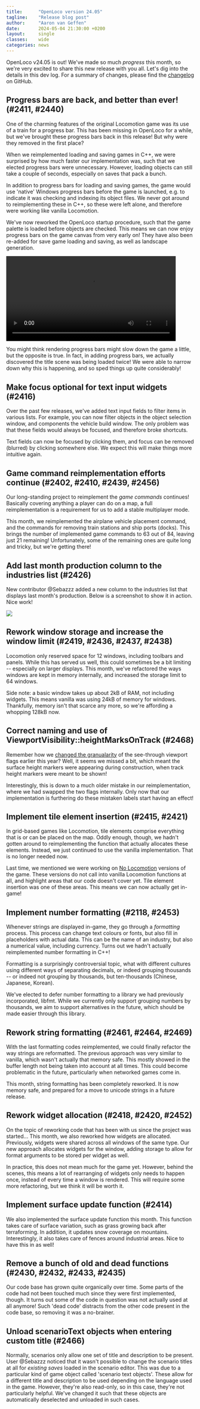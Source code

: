 ```yaml
---
title:      "OpenLoco version 24.05"
tagline:    "Release blog post"
author:     "Aaron van Geffen"
date:       2024-05-04 21:30:00 +0200
layout:     single
classes:    wide
categories: news
---
```


OpenLoco v24.05 is out! We've made so much _progress_ this month, so we're very excited to share this new release with you all.
Let's dig into the details in this dev log. For a summary of changes, please find the [changelog]() on GitHub.

## Progress bars are back, and better than ever! (#2411, #2440)

One of the charming features of the original Locomotion game was its use of a train for a progress bar.
This has been missing in OpenLoco for a while, but we've brought these progress bars back in this release!
But why were they removed in the first place?

When we reimplemented loading and saving games in C++, we were surprised by how much faster our implementation was,
such that we elected progress bars were unnecessary. However, loading objects can still take a couple of seconds,
especially on saves that pack a bunch.

In addition to progress bars for loading and saving games, the game would use 'native' Windows progress bars
before the game is launched, e.g. to indicate it was checking and indexing its object files. We never got around to
reimplementing these in C++, so these were left alone, and therefore were working like vanilla Locomotion.

We've now reworked the OpenLoco startup procedure, such that the game palette is loaded before objects are checked.
This means we can now enjoy progress bars on the game canvas from very early on! They have also been re-added
for save game loading and saving, as well as landscape generation.

<video style="width: 90%; margin: auto" autoplay controls loop>
	<source src="/assets/mp4/progress_bars.mp4" type="video/mp4">
</video>

You might think rendering progress bars might slow down the game a little, but the opposite is true.
In fact, in adding progress bars, we actually discovered the title scene was being loaded twice! We were able to
narrow down why this is happening, and so sped things up quite considerably!


## Make focus optional for text input widgets (#2416)

Over the past few releases, we've added text input fields to filter items in various lists. For example,
you can now filter objects in the object selection window, and components the vehicle build window.
The only problem was that these fields would always be focused, and therefore broke shortcuts.

Text fields can now be focused by clicking them, and focus can be removed (blurred) by clicking somewhere else.
We expect this will make things more intuitive again.

## Game command reimplementation efforts continue (#2402, #2410, #2439, #2456)

Our long-standing project to reimplement the _game commands_ continues! Basically covering anything a player
can do on a map, a full reimplementation is a requirement for us to add a stable multiplayer mode.

This month, we reimplemented the airplane vehicle placement command, and the commands for removing train stations
and ship ports (docks). This brings the number of implemented game commands to 63 out of 84,
leaving just 21 remaining! Unfortunately, some of the remaining ones are quite long and tricky,
but we're getting there!

## Add last month production column to the industries list (#2426)

New contributor @Sebazzz added a new column to the industries list that displays last month's production.
Below is a screenshot to show it in action. Nice work!

![](/assets/img/industry_list_production.png)

## Rework window storage and increase the window limit (#2419, #2436, #2437, #2438)

Locomotion only reserved space for 12 windows, including toolbars and panels. While this has served us well,
this could sometimes be a bit limiting -- especially on larger displays. This month, we've refactored
the ways windows are kept in memory internally, and increased the storage limit to 64 windows.

Side note: a basic window takes up about 2kB of RAM, not including widgets. This means vanilla was using 24kB of
memory for windows. Thankfully, memory isn't that scarce any more, so we're affording a whopping 128kB now.

## Correct naming and use of ViewportVisibility::heightMarksOnTrack (#2468)

Remember how we [changed the granualarity](https://openloco.io/news/2024/01/openloco-v24.01.html#make-viewport-see-through-flags-more-granular-2231)
of the see-through viewport flags earlier this year? Well, it seems we missed a bit,
which meant the surface height markers were appearing during construction, when track height markers
were meant to be shown!

Interestingly, this is down to a much older mistake in our reimplementation, where we had swapped the
two flags internally. Only now that our implementation is furthering do these mistaken labels start
having an effect!

## Implement tile element insertion (#2415, #2421)

In grid-based games like Locomotion, tile elements comprise everything that is or can be placed on the map.
Oddly enough, though, we hadn't gotten around to reimplementing the function that actually allocates these
elements. Instead, we just continued to use the vanilla implementation. That is no longer needed now.

Last time, we mentioned we were working on [No Locomotion](https://openloco.io/news/2024/04/openloco-v24.04.html#work-on-no-locomotion-executables-2395) versions of the game.
These versions do not call into vanilla Locomotion functions at all, and highlight areas that our code doesn't
cover yet. Tile element insertion was one of these areas. This means we can now actually get in-game!

## Implement number formatting (#2118, #2453)

Whenever strings are displayed in-game, they go through a _formatting_ process. This process can change
text colours or fonts, but also fill in placeholders with actual data. This can be the name of an industry,
but also a numerical value, including currency. Turns out we hadn't actually reimplemented number formatting
in C++!

Formatting is a surprisingly controversial topic, what with different cultures using different ways of
separating decimals, or indeed grouping thousands -- or indeed not grouping by thousands, but ten-thousands
(Chinese, Japanese, Korean).

We've elected to defer number formatting to a library we had previously incorporated, libfmt.
While we currently only support grouping numbers by thousands, we aim to support alternatives in the future,
which should be made easier through this library.

## Rework string formatting (#2461, #2464, #2469)

With the last formatting codes reimplemented, we could finally refactor the way strings are reformatted.
The previous approach was very similar to vanilla, which wasn't actually that memory safe. This mostly
showed in the buffer length not being taken into account at all times. This could become problematic in
the future, particularly when networked games come in.

This month, string formatting has been completely reworked. It is now memory safe, and prepared for a
move to unicode strings in a future release.

## Rework widget allocation (#2418, #2420, #2452)

On the topic of reworking code that has been with us since the project was started...
This month, we also reworked how widgets are allocated. Previously, widgets were shared across
all windows of the same type. Our new approach allocates widgets for the window, adding storage
to allow for format arguments to be stored per widget as well.

In practice, this does not mean much for the game yet. However, behind the scenes, this means
a lot of rearranging of widgets only needs to happen once, instead of every time a window is rendered.
This will require some more refactoring, but we think it will be worth it.

## Implement surface update function (#2414)

We also implemented the surface update function this month. This function takes care of surface variation,
such as grass growing back after terraforming. In addition, it updates snow coverage on mountains.
Interestingly, it also takes care of fences around industrial areas. Nice to have this in as well!

## Remove a bunch of old and dead functions (#2430, #2432, #2433, #2435)

Our code base has grown quite organically over time. Some parts of the code had not been touched
much since they were first implemented, though. It turns out some of the code in question was not
actually used at all anymore! Such 'dead code' distracts from the other code present in the code base,
so removing it was a no-brainer.

## Unload scenarioText objects when entering custom title (#2466)

Normally, scenarios only allow one set of title and description to be present.
User @Sebazzz noticed that it wasn't possible to change the scenario titles at all for *existing saves*
loaded in the scenario editor. This was due to a particular kind of game object called 'scenario text objects'.
These allow for a different title and description to be used depending on the language used in the game.
However, they're also read-only, so in this case, they're not particularly helpful.
We've changed it such that these objects are automatically deselected and unloaded in such cases.
